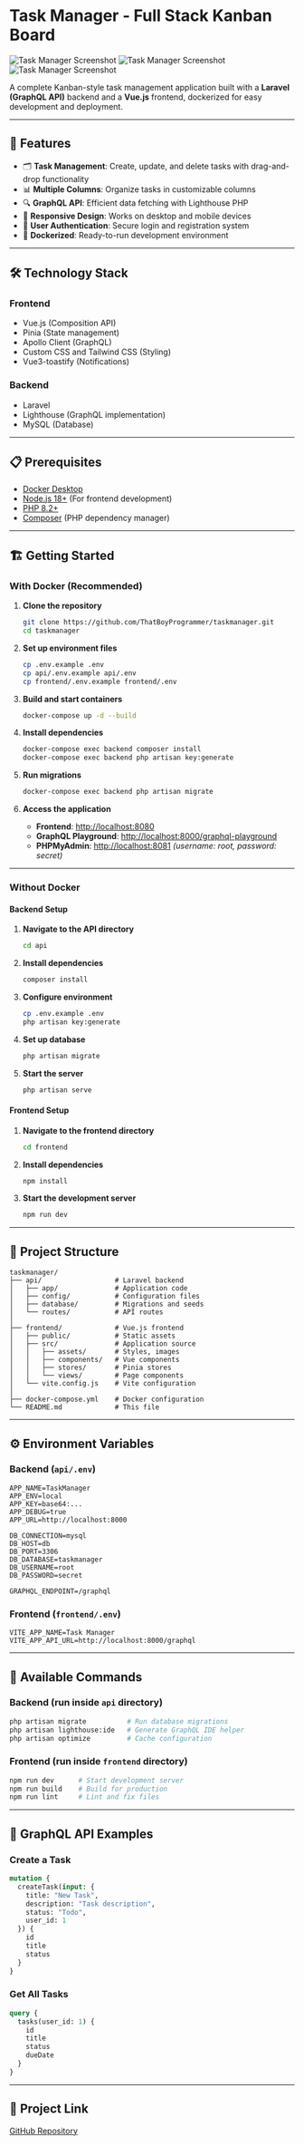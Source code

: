 # Task Manager - Full Stack Kanban Board

![Task Manager Screenshot](./screenshot1.png)
![Task Manager Screenshot](./screenshot2.png)
![Task Manager Screenshot](./screenshot3.png)

A complete Kanban-style task management application built with a **Laravel (GraphQL API)** backend and a **Vue.js** frontend, dockerized for easy development and deployment.

---

## 🚀 Features

- 🗂️ **Task Management**: Create, update, and delete tasks with drag-and-drop functionality
- 📊 **Multiple Columns**: Organize tasks in customizable columns
- 🔍 **GraphQL API**: Efficient data fetching with Lighthouse PHP
- 📱 **Responsive Design**: Works on desktop and mobile devices
- 🔐 **User Authentication**: Secure login and registration system
- 🐳 **Dockerized**: Ready-to-run development environment

---

## 🛠️ Technology Stack

### **Frontend**
- Vue.js (Composition API)
- Pinia (State management)
- Apollo Client (GraphQL)
- Custom CSS and Tailwind CSS (Styling)
- Vue3-toastify (Notifications)

### **Backend**
- Laravel
- Lighthouse (GraphQL implementation)
- MySQL (Database)

---

## 📋 Prerequisites

- [Docker Desktop](https://www.docker.com/products/docker-desktop/)
- [Node.js 18+](https://nodejs.org/) (For frontend development)
- [PHP 8.2+](https://www.php.net/)
- [Composer](https://getcomposer.org/) (PHP dependency manager)

---

## 🏗️ Getting Started

### **With Docker (Recommended)**

1. **Clone the repository**
   ```sh
   git clone https://github.com/ThatBoyProgrammer/taskmanager.git
   cd taskmanager
   ```

2. **Set up environment files**
   ```sh
   cp .env.example .env
   cp api/.env.example api/.env
   cp frontend/.env.example frontend/.env
   ```

3. **Build and start containers**
   ```sh
   docker-compose up -d --build
   ```

4. **Install dependencies**
   ```sh
   docker-compose exec backend composer install
   docker-compose exec backend php artisan key:generate
   ```

5. **Run migrations**
   ```sh
   docker-compose exec backend php artisan migrate
   ```

6. **Access the application**
   - **Frontend**: [http://localhost:8080](http://localhost:8080)
   - **GraphQL Playground**: [http://localhost:8000/graphql-playground](http://localhost:8000/graphql-playground)
   - **PHPMyAdmin**: [http://localhost:8081](http://localhost:8081) *(username: root, password: secret)*

---

### **Without Docker**

#### **Backend Setup**

1. **Navigate to the API directory**
   ```sh
   cd api
   ```
2. **Install dependencies**
   ```sh
   composer install
   ```
3. **Configure environment**
   ```sh
   cp .env.example .env
   php artisan key:generate
   ```
4. **Set up database**
   ```sh
   php artisan migrate
   ```
5. **Start the server**
   ```sh
   php artisan serve
   ```

#### **Frontend Setup**

1. **Navigate to the frontend directory**
   ```sh
   cd frontend
   ```
2. **Install dependencies**
   ```sh
   npm install
   ```
3. **Start the development server**
   ```sh
   npm run dev
   ```

---

## 📂 Project Structure

```
taskmanager/
├── api/                  # Laravel backend
│   ├── app/              # Application code
│   ├── config/           # Configuration files
│   ├── database/         # Migrations and seeds
│   └── routes/           # API routes
│
├── frontend/             # Vue.js frontend
│   ├── public/           # Static assets
│   ├── src/              # Application source
│   │   ├── assets/       # Styles, images
│   │   ├── components/   # Vue components
│   │   ├── stores/       # Pinia stores
│   │   └── views/        # Page components
│   └── vite.config.js    # Vite configuration
│
├── docker-compose.yml    # Docker configuration
└── README.md             # This file
```

---

## ⚙️ Environment Variables

### **Backend (`api/.env`)**
```env
APP_NAME=TaskManager
APP_ENV=local
APP_KEY=base64:...
APP_DEBUG=true
APP_URL=http://localhost:8000

DB_CONNECTION=mysql
DB_HOST=db
DB_PORT=3306
DB_DATABASE=taskmanager
DB_USERNAME=root
DB_PASSWORD=secret

GRAPHQL_ENDPOINT=/graphql
```

### **Frontend (`frontend/.env`)**
```env
VITE_APP_NAME=Task Manager
VITE_APP_API_URL=http://localhost:8000/graphql
```

---

## 📜 Available Commands

### **Backend (run inside `api` directory)**
```sh
php artisan migrate          # Run database migrations
php artisan lighthouse:ide   # Generate GraphQL IDE helper
php artisan optimize         # Cache configuration
```

### **Frontend (run inside `frontend` directory)**
```sh
npm run dev      # Start development server
npm run build    # Build for production
npm run lint     # Lint and fix files
```

---

## 🚀 GraphQL API Examples

### **Create a Task**
```graphql
mutation {
  createTask(input: {
    title: "New Task",
    description: "Task description",
    status: "Todo",
    user_id: 1
  }) {
    id
    title
    status
  }
}
```

### **Get All Tasks**
```graphql
query {
  tasks(user_id: 1) {
    id
    title
    status
    dueDate
  }
}
```

---

## 📌 Project Link
[GitHub Repository](https://github.com/ThatBoyProgrammer/taskmanager)
